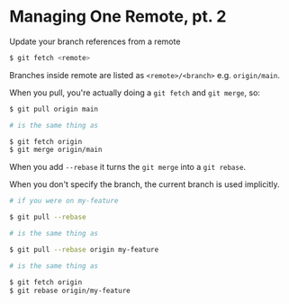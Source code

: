 # Managing One Remote, pt. 2

Update your branch references from a remote

```bash
$ git fetch <remote>
```

Branches inside remote are listed as `<remote>/<branch>` e.g. `origin/main`.

When you pull, you're actually doing a `git fetch` and `git merge`, so:

```bash
$ git pull origin main

# is the same thing as 

$ git fetch origin
$ git merge origin/main
```

When you add `--rebase` it turns the `git merge` into a `git rebase`.

When you don't specify the branch, the current branch is used implicitly.

```bash
# if you were on my-feature

$ git pull --rebase

# is the same thing as

$ git pull --rebase origin my-feature

# is the same thing as

$ git fetch origin
$ git rebase origin/my-feature
```

